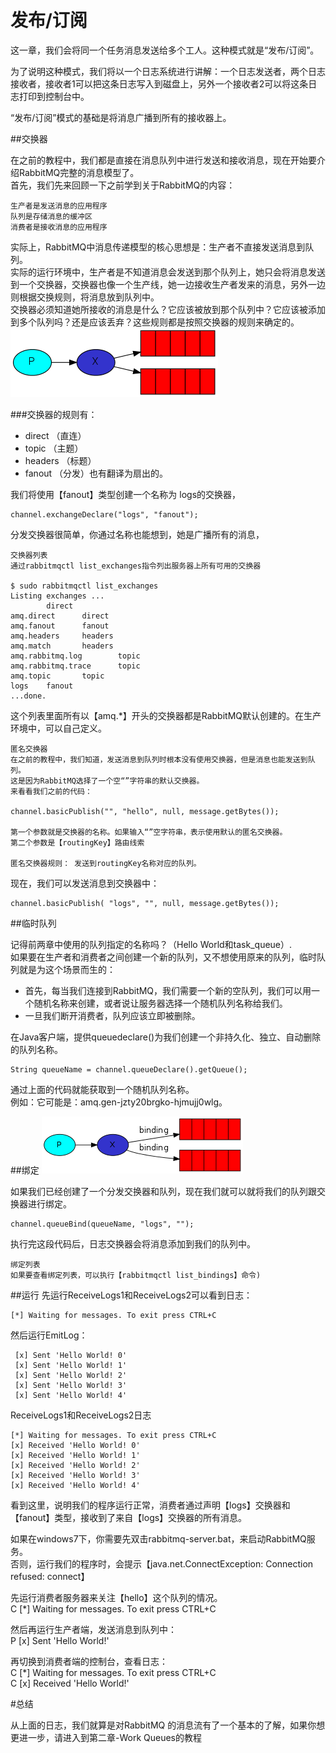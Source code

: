 # 发布/订阅
这一章，我们会将同一个任务消息发送给多个工人。这种模式就是“发布/订阅”。

为了说明这种模式，我们将以一个日志系统进行讲解：一个日志发送者，两个日志接收者，接收者1可以把这条日志写入到磁盘上，另外一个接收者2可以将这条日志打印到控制台中。

“发布/订阅”模式的基础是将消息广播到所有的接收器上。

##交换器

在之前的教程中，我们都是直接在消息队列中进行发送和接收消息，现在开始要介绍RabbitMQ完整的消息模型了。   
首先，我们先来回顾一下之前学到关于RabbitMQ的内容：
```
生产者是发送消息的应用程序
队列是存储消息的缓冲区
消费者是接收消息的应用程序
```
实际上，RabbitMQ中消息传递模型的核心思想是：生产者不直接发送消息到队列。  
实际的运行环境中，生产者是不知道消息会发送到那个队列上，她只会将消息发送到一个交换器，交换器也像一个生产线，她一边接收生产者发来的消息，另外一边则根据交换规则，将消息放到队列中。  
交换器必须知道她所接收的消息是什么？它应该被放到那个队列中？它应该被添加到多个队列吗？还是应该丢弃？这些规则都是按照交换器的规则来确定的。
![](exchanges.png)

###交换器的规则有：
* direct （直连）
* topic （主题）
* headers （标题）
* fanout （分发）也有翻译为扇出的。

我们将使用【fanout】类型创建一个名称为 logs的交换器，
```
channel.exchangeDeclare("logs", "fanout");
```
分发交换器很简单，你通过名称也能想到，她是广播所有的消息，
```
交换器列表 
通过rabbitmqctl list_exchanges指令列出服务器上所有可用的交换器

$ sudo rabbitmqctl list_exchanges
Listing exchanges ...
        direct
amq.direct      direct
amq.fanout      fanout
amq.headers     headers
amq.match       headers
amq.rabbitmq.log        topic
amq.rabbitmq.trace      topic
amq.topic       topic
logs    fanout
...done.
```
这个列表里面所有以【amq.*】开头的交换器都是RabbitMQ默认创建的。在生产环境中，可以自己定义。
```
匿名交换器 
在之前的教程中，我们知道，发送消息到队列时根本没有使用交换器，但是消息也能发送到队列。
这是因为RabbitMQ选择了一个空“”字符串的默认交换器。 
来看看我们之前的代码：

channel.basicPublish("", "hello", null, message.getBytes());

第一个参数就是交换器的名称。如果输入“”空字符串，表示使用默认的匿名交换器。 
第二个参数是【routingKey】路由线索 

匿名交换器规则： 发送到routingKey名称对应的队列。
```
现在，我们可以发送消息到交换器中：
```
channel.basicPublish( "logs", "", null, message.getBytes());

```
##临时队列

记得前两章中使用的队列指定的名称吗？（Hello World和task_queue）.   
如果要在生产者和消费者之间创建一个新的队列，又不想使用原来的队列，临时队列就是为这个场景而生的：  

   * 首先，每当我们连接到RabbitMQ，我们需要一个新的空队列，我们可以用一个随机名称来创建，或者说让服务器选择一个随机队列名称给我们。
   * 一旦我们断开消费者，队列应该立即被删除。
    
在Java客户端，提供queuedeclare()为我们创建一个非持久化、独立、自动删除的队列名称。
    
    String queueName = channel.queueDeclare().getQueue();
    
通过上面的代码就能获取到一个随机队列名称。   
例如：它可能是：amq.gen-jzty20brgko-hjmujj0wlg。

##绑定
![](queueBind.png)

如果我们已经创建了一个分发交换器和队列，现在我们就可以就将我们的队列跟交换器进行绑定。

    channel.queueBind(queueName, "logs", "");

执行完这段代码后，日志交换器会将消息添加到我们的队列中。

    绑定列表 
    如果要查看绑定列表，可以执行【rabbitmqctl list_bindings】命令)

##运行
先运行ReceiveLogs1和ReceiveLogs2可以看到日志：
```
[*] Waiting for messages. To exit press CTRL+C
```
然后运行EmitLog：
```
 [x] Sent 'Hello World! 0'
 [x] Sent 'Hello World! 1'
 [x] Sent 'Hello World! 2'
 [x] Sent 'Hello World! 3'
 [x] Sent 'Hello World! 4'
```
ReceiveLogs1和ReceiveLogs2日志
```
[*] Waiting for messages. To exit press CTRL+C
[x] Received 'Hello World! 0'
[x] Received 'Hello World! 1'
[x] Received 'Hello World! 2'
[x] Received 'Hello World! 3'
[x] Received 'Hello World! 4'
```
看到这里，说明我们的程序运行正常，消费者通过声明【logs】交换器和【fanout】类型，接收到了来自【logs】交换器的所有消息。




















 如果在windows7下，你需要先双击rabbitmq-server.bat，来启动RabbitMQ服务。  
 否则，运行我们的程序时，会提示【java.net.ConnectException: Connection refused: connect】

 先运行消费者服务器来关注【hello】这个队列的情况。  
C [*] Waiting for messages. To exit press CTRL+C  

然后再运行生产者端，发送消息到队列中：  
P [x] Sent 'Hello World!'  

再切换到消费者端的控制台，查看日志：  
C [*] Waiting for messages. To exit press CTRL+C  
C [x] Received 'Hello World!'  

#总结

从上面的日志，我们就算是对RabbitMQ 的消息流有了一个基本的了解，如果你想更进一步，请进入到第二章-Work Queues的教程